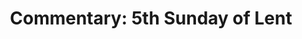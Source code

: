 ---
title: "Commentary: 5th Sunday of Lent"
layout: reader
description: "Theme: Racing to grasp the prize"
feature_image: posts/commentary-lent.webp
category: commentary
published: true
---
